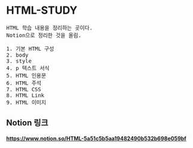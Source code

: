 # HTML-STUDY

<pre>
HTML 학습 내용을 정리하는 곳이다.
Notion으로 정리한 것을 올림.

1. 기본 HTML 구성
2. body
3. style
4. p 텍스트 서식
5. HTML 인용문
6. HTML 주석
7. HTML CSS
8. HTML Link
9. HTML 이미지
</pre>

## Notion 링크

#### https://www.notion.so/HTML-5a51c5b5aa19482490b532b698e059bf
